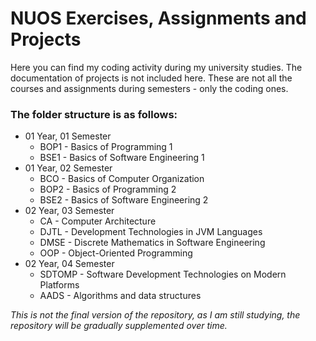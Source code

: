 # NUOS Exercises, Assignments and Projects

Here you can find my coding activity during my university studies. The documentation of projects is not included here.
These are not all the courses and assignments during semesters - only the coding ones.

### The folder structure is as follows:

- 01 Year, 01 Semester
  - BOP1 - Basics of Programming 1
  - BSE1 - Basics of Software Engineering 1
- 01 Year, 02 Semester
  - BCO - Basics of Computer Organization
  - BOP2 - Basics of Programming 2
  - BSE2 - Basics of Software Engineering 2
- 02 Year, 03 Semester
  - CA - Computer Architecture
  - DJTL - Development Technologies in JVM Languages
  - DMSE - Discrete Mathematics in Software Engineering
  - OOP - Object-Oriented Programming
- 02 Year, 04 Semester
  - SDTOMP - Software Development Technologies on Modern Platforms
  - AADS - Algorithms and data structures

_This is not the final version of the repository, as I am still studying, the repository will be gradually supplemented over time._
